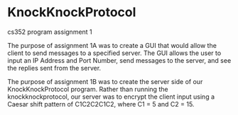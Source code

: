 # KnockKnockProtocol
cs352 program assignment 1

The purpose of assignment 1A was to create a GUI that would allow the client to send messages to a specified server. The GUI allows the user to input an IP Address and Port Number, send messages to the server, and see the replies sent from the server.

The purpose of assignment 1B was to create the server side of our KnockKnockProtocol program. Rather than running the knockknockprotocol, our server was to encrypt the client input using a Caesar shift pattern of C1C2C2C1C2, where C1 = 5 and C2 = 15.
